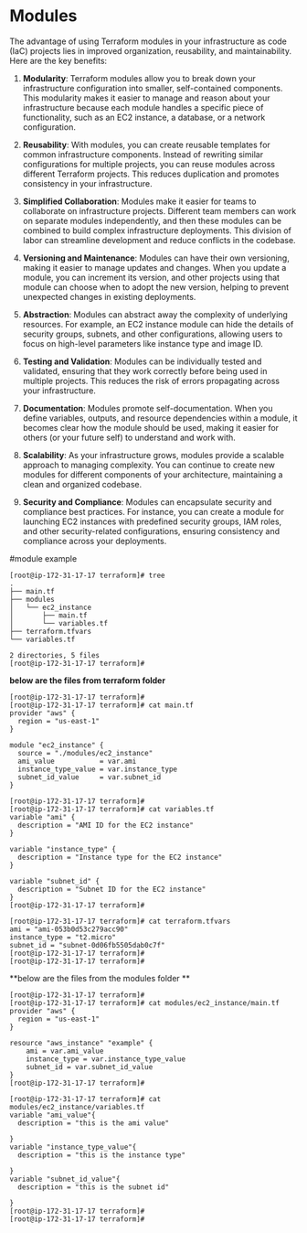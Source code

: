 # Modules

The advantage of using Terraform modules in your infrastructure as code (IaC) projects lies in improved organization, reusability, and maintainability. Here are the key benefits:

1. **Modularity**: Terraform modules allow you to break down your infrastructure configuration into smaller, self-contained components. This modularity makes it easier to manage and reason about your infrastructure because each module handles a specific piece of functionality, such as an EC2 instance, a database, or a network configuration.

2. **Reusability**: With modules, you can create reusable templates for common infrastructure components. Instead of rewriting similar configurations for multiple projects, you can reuse modules across different Terraform projects. This reduces duplication and promotes consistency in your infrastructure.

3. **Simplified Collaboration**: Modules make it easier for teams to collaborate on infrastructure projects. Different team members can work on separate modules independently, and then these modules can be combined to build complex infrastructure deployments. This division of labor can streamline development and reduce conflicts in the codebase.

4. **Versioning and Maintenance**: Modules can have their own versioning, making it easier to manage updates and changes. When you update a module, you can increment its version, and other projects using that module can choose when to adopt the new version, helping to prevent unexpected changes in existing deployments.

5. **Abstraction**: Modules can abstract away the complexity of underlying resources. For example, an EC2 instance module can hide the details of security groups, subnets, and other configurations, allowing users to focus on high-level parameters like instance type and image ID.

6. **Testing and Validation**: Modules can be individually tested and validated, ensuring that they work correctly before being used in multiple projects. This reduces the risk of errors propagating across your infrastructure.

7. **Documentation**: Modules promote self-documentation. When you define variables, outputs, and resource dependencies within a module, it becomes clear how the module should be used, making it easier for others (or your future self) to understand and work with.

8. **Scalability**: As your infrastructure grows, modules provide a scalable approach to managing complexity. You can continue to create new modules for different components of your architecture, maintaining a clean and organized codebase.

9. **Security and Compliance**: Modules can encapsulate security and compliance best practices. For instance, you can create a module for launching EC2 instances with predefined security groups, IAM roles, and other security-related configurations, ensuring consistency and compliance across your deployments.


#module example
```
[root@ip-172-31-17-17 terraform]# tree 
.
├── main.tf
├── modules
│   └── ec2_instance
│       ├── main.tf
│       └── variables.tf
├── terraform.tfvars
└── variables.tf

2 directories, 5 files
[root@ip-172-31-17-17 terraform]#
```

**below are the files from terraform folder**

```
[root@ip-172-31-17-17 terraform]# 
[root@ip-172-31-17-17 terraform]# cat main.tf 
provider "aws" {
  region = "us-east-1"
}

module "ec2_instance" {
  source = "./modules/ec2_instance"
  ami_value           = var.ami
  instance_type_value = var.instance_type
  subnet_id_value     = var.subnet_id
}

```
```
[root@ip-172-31-17-17 terraform]# 
[root@ip-172-31-17-17 terraform]# cat variables.tf 
variable "ami" {
  description = "AMI ID for the EC2 instance"
}

variable "instance_type" {
  description = "Instance type for the EC2 instance"
}

variable "subnet_id" {
  description = "Subnet ID for the EC2 instance"
}
[root@ip-172-31-17-17 terraform]#

```

```
[root@ip-172-31-17-17 terraform]# cat terraform.tfvars 
ami = "ami-053b0d53c279acc90"
instance_type = "t2.micro"
subnet_id = "subnet-0d06fb5505dab0c7f"
[root@ip-172-31-17-17 terraform]# 
[root@ip-172-31-17-17 terraform]#

```

**below are the files from the modules folder **
```
[root@ip-172-31-17-17 terraform]# 
[root@ip-172-31-17-17 terraform]# cat modules/ec2_instance/main.tf 
provider "aws" {
  region = "us-east-1"
}

resource "aws_instance" "example" {
    ami = var.ami_value
    instance_type = var.instance_type_value
    subnet_id = var.subnet_id_value
}
[root@ip-172-31-17-17 terraform]#
```
```
[root@ip-172-31-17-17 terraform]# cat modules/ec2_instance/variables.tf 
variable "ami_value"{
  description = "this is the ami value"

}
variable "instance_type_value"{
  description = "this is the instance type"

}
variable "subnet_id_value"{
  description = "this is the subnet id"

}
[root@ip-172-31-17-17 terraform]# 
[root@ip-172-31-17-17 terraform]#
```
